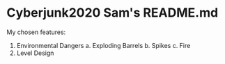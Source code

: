 # Cyberjunk2020 Sam's README.md
My chosen features:
 1. Environmental Dangers
  a. Exploding Barrels
  b. Spikes
  c. Fire
 2. Level Design
